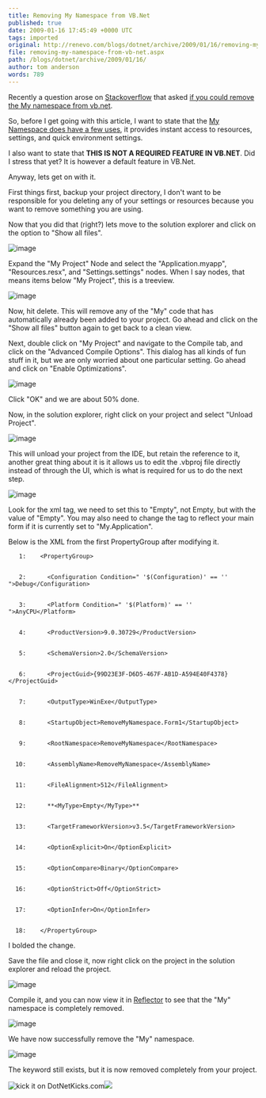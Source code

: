 ```yaml
---
title: Removing My Namespace from VB.Net
published: true
date: 2009-01-16 17:45:49 +0000 UTC
tags: imported 
original: http://renevo.com/blogs/dotnet/archive/2009/01/16/removing-my-namespace-from-vb-net.aspx
file: removing-my-namespace-from-vb-net.aspx
path: /blogs/dotnet/archive/2009/01/16/
author: tom anderson
words: 789
---
```

Recently a question arose on [Stackoverflow][1] that asked [if you could remove the My namespace from vb.net][2].

So, before I get going with this article, I want to state that the [My Namespace does have a few uses][3], it provides instant access to resources, settings, and quick environment settings.

I also want to state that **THIS IS NOT A REQUIRED FEATURE IN VB.NET**. Did I stress that yet? It is however a default feature in VB.Net.

Anyway, lets get on with it.

First things first, backup your project directory, I don't want to be responsible for you deleting any of your settings or resources because you want to remove something you are using.

Now that you did that (right?) lets move to the solution explorer and click on the option to "Show all files".

![image][4]

Expand the "My Project" Node and select the "Application.myapp", "Resources.resx", and "Settings.settings" nodes. When I say nodes, that means items below "My Project", this is a treeview.

![image][5]

Now, hit delete. This will remove any of the "My" code that has automatically already been added to your project. Go ahead and click on the "Show all files" button again to get back to a clean view.

Next, double click on "My Project" and navigate to the Compile tab, and click on the "Advanced Compile Options". This dialog has all kinds of fun stuff in it, but we are only worried about one particular setting. Go ahead and click on "Enable Optimizations".

![image][6]

Click "OK" and we are about 50% done.

Now, in the solution explorer, right click on your project and select "Unload Project".

![image][7]

This will unload your project from the IDE, but retain the reference to it, another great thing about it is it allows us to edit the .vbproj file directly instead of through the UI, which is what is required for us to do the next step.

![image][8]

Look for the <MyType> xml tag, we need to set this to "Empty", not Empty, but with the value of "Empty". You may also need to change the <StartupObject> tag to reflect your main form if it is currently set to "My.Application".

Below is the XML from the first PropertyGroup after modifying it.
    
    
       1:    <PropertyGroup>
    
    
       2:      <Configuration Condition=" '$(Configuration)' == '' ">Debug</Configuration>
    
    
       3:      <Platform Condition=" '$(Platform)' == '' ">AnyCPU</Platform>
    
    
       4:      <ProductVersion>9.0.30729</ProductVersion>
    
    
       5:      <SchemaVersion>2.0</SchemaVersion>
    
    
       6:      <ProjectGuid>{99D23E3F-D6D5-467F-AB1D-A594E40F4378}</ProjectGuid>
    
    
       7:      <OutputType>WinExe</OutputType>
    
    
       8:      <StartupObject>RemoveMyNamespace.Form1</StartupObject>
    
    
       9:      <RootNamespace>RemoveMyNamespace</RootNamespace>
    
    
      10:      <AssemblyName>RemoveMyNamespace</AssemblyName>
    
    
      11:      <FileAlignment>512</FileAlignment>
    
    
      12:      **<MyType>Empty</MyType>**
    
    
      13:      <TargetFrameworkVersion>v3.5</TargetFrameworkVersion>
    
    
      14:      <OptionExplicit>On</OptionExplicit>
    
    
      15:      <OptionCompare>Binary</OptionCompare>
    
    
      16:      <OptionStrict>Off</OptionStrict>
    
    
      17:      <OptionInfer>On</OptionInfer>
    
    
      18:    </PropertyGroup>

I bolded the change.

Save the file and close it, now right click on the project in the solution explorer and reload the project.

![image][9]

Compile it, and you can now view it in [Reflector][10] to see that the "My" namespace is completely removed.

![image][11]

We have now successfully remove the "My" namespace.

![image][12]

The keyword still exists, but it is now removed completely from your project.

![kick it on DotNetKicks.com][13]![][14]

[1]: http://stackoverflow.com
[2]: http://stackoverflow.com/questions/451273/why-does-my-vb-net-class-library-show-my-and-my-resources-namespaces-in-reflecto
[3]: http://msdn.microsoft.com/en-us/magazine/cc163972.aspx
[4]: http://www.renevo.com/blogs/dotnet/image_thumb_3CE067BF.png "image"
[5]: http://www.renevo.com/blogs/dotnet/image_thumb_67BB5C82.png "image"
[6]: http://www.renevo.com/blogs/dotnet/image_thumb_583FFCC6.png "image"
[7]: http://www.renevo.com/blogs/dotnet/image_thumb_1014D19B.png "image"
[8]: http://www.renevo.com/blogs/dotnet/image_thumb_16CA6BCF.png "image"
[9]: http://www.renevo.com/blogs/dotnet/image_thumb_4CCEEADC.png "image"
[10]: http://www.red-gate.com/products/reflector/
[11]: http://www.renevo.com/blogs/dotnet/image_thumb_63249021.png "image"
[12]: http://www.renevo.com/blogs/dotnet/image_thumb_3539CE1A.png "image"
[13]: http://www.dotnetkicks.com/Services/Images/KickItImageGenerator.ashx?url=http://www.renevo.com/blogs/dotnet/archive/2009/01/16/removing-my-namespace-from-vb-net.aspx
[14]: http://renevo.com/aggbug.aspx?PostID=2138

